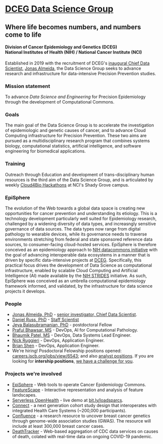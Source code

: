 # [DCEG Data Science Group](https://dceg.cancer.gov/about/organization/programs-ebp/datascience)
## Where life becomes numbers, and numbers come to life
#### Division of Cancer Epidemiology and Genetics (DCEG)<br>National Institutes of Health (NIH) / National Cancer Institute (NCI)

Established in 2019 with the recruitment of DCEG's [inaugural Chief Data Scientist](https://irp.nih.gov/catalyst/v27i2/colleagues-recently-tenured), [Jonas Almeida](https://dceg.cancer.gov/about/staff-directory/biographies/A-J/almeida-jonas), the Data Science Group seeks to advance research and infrastructure for data-intensive Precision Prevention studies.
### Mission statement
To advance *Data Science and Engineering* for Precision Epidemiology through the development of Computational Commons.
### Goals
The main goal of the Data Science Group is to accelerate the investigation of epidemiologic and genetic causes of cancer, and to advance Cloud Computing infrastructure for Precision Prevention. These two aims are pursued as a multidisciplinary research program that combines systems biology, computational statistics, artificial intelligence, and software engineering for biomedical applications.
### Training
Outreach through Education and development of trans-disciplinary human resources is the third aim of the Data Science Group, and is articulated by weekly [Cloud4Bio Hackathons](https://cloud4bio.github.io) at NCI's Shady Grove campus.
### EpiSphere
The evolution of the Web towards a global data space is creating new opportunities for cancer prevention and understanding its etiology. This is a technology development particularly well suited for Epidemiology research, challenged by a widening diversity of data types, and increasngly sensitive governance of data sources. The data types now range from digital pathology to wearable devices, while its governance needs to traverse environments stretching from federal and state sponsored reference data sources, to consumer-facing cloud-hosted services. EpiSphere is therefore conceived as an epidemiology approach to [NIH datacommons initiative](https://commonfund.nih.gov/commons) with the goal of advancing interoperable data ecosystems in a manner that is driven by specific data-intensive projects at [DCEG](https://dceg.cancer.gov). Specifically, this practical focus drives the development of Data Science as computational infrastructure, enabled by scalable Cloud Computing and Artificial Intelligence (AI) made available by the [NIH STRIDES](https://datascience.nih.gov/strides) initiative. As such, EpiSphere was conceived as an umbrella computational epidemiology framework informed, and validated, by the infrastructure for data science projects it develops. 
### People
* [Jonas Almeida, PhD](https://github.com/jonasalmeida) - [senior investigator, Chief Data Scientist](https://dceg.cancer.gov/about/staff-directory/almeida-jonas).
* [Daniel Russ, PhD](https://github.com/danielruss) - [Staff Scientist](https://dceg.cancer.gov/about/staff-directory/russ-daniel)
* [Jeya Balasubramanian, PhD](https://github.com/jeyabbalas) - postdoctoral Fellow
* [Praful Bhawsar, MS](https://github.com/PrafulB) - DevOps, AI for Computational Pathology.
* [Bhaumik Patel, MS](https://github.com/bhaumik55231) - DevOps, Data Systems Lead Engineer.
* [Nick Ruggieri](https://github.com/ruggz13) - DevOps, Application Engineer.
* [Brian Shen](https://github.com/naiyume) - DevOps, Application Engineer.
* We're hiring! Posdoctoral Felowship positions opened: [careers.iscb.org/jobs/view/6543](https://careers.iscb.org/jobs/view/6543); and also [analyst positions](https://careers.iscb.org/jobs/view/6549). If you are looking for **intership positions**, [we have a challenge for you](https://github.com/episphere/internshipChallenge).

### Projects we're involved
* [EpiSphere](https://github.com/episphere) - Web tools to operate Cancer Epidemiology Commons.
* [FeatureScape](https://mathbiol.github.io/tcgatil) - Interactive representation and analysis of feature landscapes.
* [Serverless OpenHealth](https://www.ncbi.nlm.nih.gov/pubmed/30671301) - live demo at [bit.ly/loadsparcs](https://bit.ly/loadsparcs).
* [Connect](https://dceg.cancer.gov/research/who-we-study/cohorts/connect) - a next generation cohort study design that interoperates with integrated Health Care Systems (~200,000 participants).
* [Confluence](https://dceg.cancer.gov/research/cancer-types/breast-cancer/confluence-project) - a research resource to uncover breast cancer genetics through genome-wide association studies (GWAS). The resource will include at least 300,000 breast cancer cases.
* [DeathTracker](https://episphere.github.io/deathtracker) - Web-based aggregation of CDC data services on causes of death, colated with real-time data on ongoing COVID-19 pandemic.

